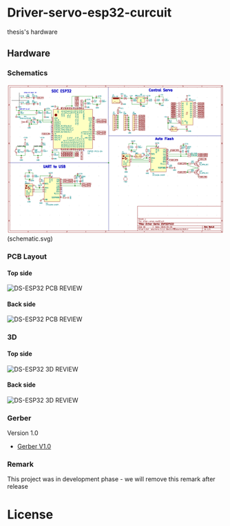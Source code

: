 # Driver-servo-esp32-curcuit
thesis's hardware

## Hardware

### Schematics

![DS-ESP32 SCHEMATIC REVIEW](assets/demo/schematic.jpg)(schematic.svg)

### PCB Layout

#### Top side

![DS-ESP32 PCB REVIEW](assets/pcb-top.jpg)

#### Back side

![DS-ESP32 PCB REVIEW](assets/pcb-bottom.jpg)

### 3D

#### Top side

![DS-ESP32 3D REVIEW](assets/3d-top.jpg)

#### Back side

![DS-ESP32 3D REVIEW](assets/3d-bottom.jpg)

### Gerber

Version 1.0

- [Gerber V1.0](./assets/DS-ESP32-ver1.0.zip)

### Remark

This project was in development phase - we will remove this remark after release

# License
